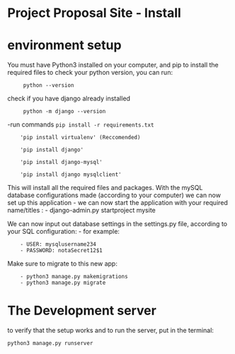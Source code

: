 
# Project Proposal Site - Install


# environment setup
  You must have Python3 installed on your computer, and pip to install the required files
	to check your python version, you can run:
 
		 python --version

check if you have django already installed

		 python -m django --version
  
  -run commands `pip install -r requirements.txt`

		'pip install virtualenv' (Reccomended)

		'pip install django'

		'pip install django-mysql'

		'pip install django mysqlclient'


This will install all the required files and packages. 
With the mySQL database configurations made (according to your computer) we can now set up this application
	- we can now start the application with your required name/titles :
		- django-admin.py startproject mysite



  We can now input out database settings in the settings.py file, according to your SQL configuration:
	- for example:

		- USER: mysqlusername234
		- PASSWORD: notaSecret12$1


  Make sure to migrate to this new app:


		- python3 manage.py makemigrations
		- python3 manage.py migrate

# The Development server
to verify that the setup works and to run the server, put in the terminal:

	python3 manage.py runserver



	
